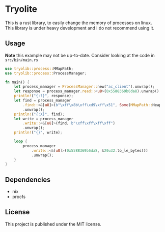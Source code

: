 # Tryolite

This is a rust library, to easily change the memory of processes on linux.
This library is under heavy development and i do not recommend using it.


## Usage

**Note** this example may not be up-to-date.
Consider looking at the code in `src/bin/main.rs`

```rust
use tryolib::process::MMapPath;
use tryolib::process::ProcessManager;

fn main() {
    let process_manager = ProcessManager::new("ac_client").unwrap();
    let response = process_manager.read::<u8>(0x5588369b6da8).unwrap();
    println!("{:?}", response);
    let find = process_manager
        .find::<&[u8]>(b"\xff\x8b\xff\xd9\xff\x51", Some(MMapPath::Heap))
        .unwrap();
    println!("{:X}", find);
    let write = process_manager
        .write::<&[u8]>(find, b"\xff\xff\xff\xff")
        .unwrap();
    println!("{}", write);

    loop {
        process_manager
            .write::<&[u8]>(0x5588369b6da8, &20u32.to_le_bytes())
            .unwrap();
    }
}

```

## Dependencies

- nix
- procfs

## License

This project is published under the MIT license.
